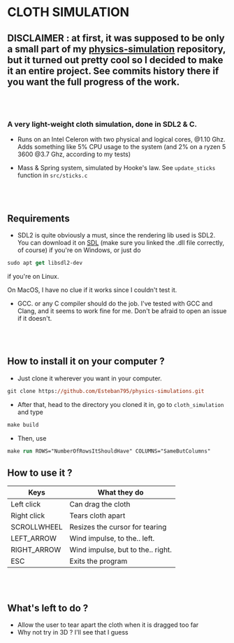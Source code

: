 # CLOTH SIMULATION

## DISCLAIMER : at first, it was supposed to be only a small part of my [physics-simulation](https://github.com/Esteban795/2D-cloth-simulation) repository, but it turned out pretty cool so I decided to make it an entire project. See commits history there if you want the full progress of the work.

<br />
<br />


### A very light-weight cloth simulation, done in SDL2 & C.

- Runs on an Intel Celeron with two physical and logical cores, @1.10 Ghz. Adds something like 5% CPU usage to the system (and 2% on a ryzen 5 3600 @3.7 Ghz, according to my tests)


- Mass & Spring system, simulated by Hooke's law. See `update_sticks` function in `src/sticks.c`

<br />
<br />



## **Requirements**

- SDL2 is quite obviously a must, since the rendering lib used is SDL2. You can download it on [SDL](https://www.libsdl.org/) (make sure you linked the .dll file correctly, of course) if you're on Windows, or just do 
```ps 
sudo apt get libsdl2-dev
```
if you're on Linux.

On MacOS, I have no clue if it works since I couldn't test it.

- GCC. or any C compiler should do the job. I've tested with GCC and Clang, and it seems to work fine for me. Don't be afraid to open an issue if it doesn't.

<br />
<br />

## How to install it on your computer ?

- Just clone it wherever you want in your computer.

```ps
git clone https://github.com/Esteban795/physics-simulations.git
```

- After that, head to the directory you cloned it in, go to `cloth_simulation` and type
```ps
make build
``` 
- Then, use 
```ps
make run ROWS="NumberOfRowsItShouldHave" COLUMNS="SameButColumns"
```

## How to use it ?

| Keys        | What they do                  |
|-------------|-------------------------------|
| Left click  | Can drag the cloth            |     |
| Right click | Tears cloth apart             |
| SCROLLWHEEL | Resizes the cursor for tearing| 
| LEFT_ARROW  | Wind impulse, to the.. left.  |
| RIGHT_ARROW | Wind impulse, but to the.. right.|
| ESC         | Exits the program              |

<br />
<br />

## What's left to do ?

- Allow the user to tear apart the cloth when it is dragged too far
- Why not try in 3D ? I'll see that I guess